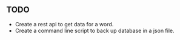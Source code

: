 ## TODO

* Create a rest api to get data for a word.
* Create a command line script to back up database in a json file.
